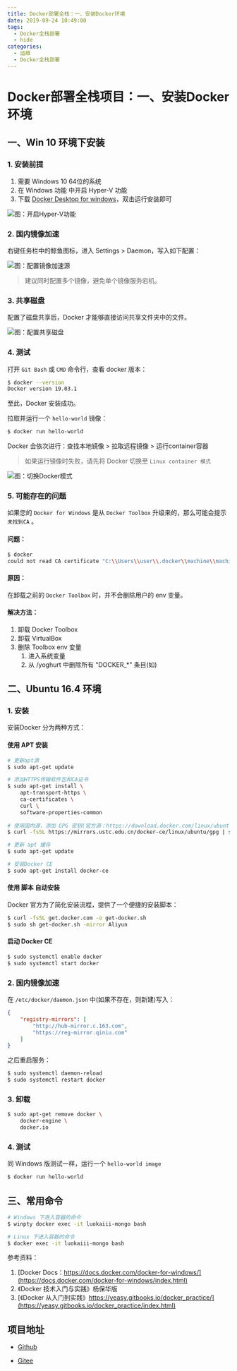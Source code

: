 ```yaml
---
title: Docker部署全栈：一、安装Docker环境
date: 2019-09-24 10:49:00
tags: 
  - Docker全栈部署
  - hide
categories:
  - 运维
  - Docker全栈部署
---
```


# Docker部署全栈项目：一、安装Docker 环境

## 一、Win 10 环境下安装

### 1. 安装前提

1. 需要 Windows 10 64位的系统
2. 在 Windows 功能 中开启 Hyper-V 功能
3. 下载 [Docker Desktop for windows](https://www.docker.com/products/docker-desktop)，双击运行安装即可

![图：开启Hyper-V功能](https://i.loli.net/2019/09/23/7LRW5fCIO316Z2v.png)

### 2. 国内镜像加速

右键任务栏中的鲸鱼图标，进入 Settings > Daemon，写入如下配置：

![图：配置镜像加速源](https://i.loli.net/2019/09/23/iX3yz6mGHOgK9Vn.png)

> 建议同时配置多个镜像，避免单个镜像服务宕机。

### 3. 共享磁盘

配置了磁盘共享后，Docker 才能够直接访问共享文件夹中的文件。

![图：配置共享磁盘](https://i.loli.net/2019/09/23/xyfsne7NE6pj2VZ.png)

### 4. 测试

打开 `Git Bash` 或 `CMD` 命令行，查看 docker 版本：

```sh
$ docker --version
Docker version 19.03.1
```

至此，Docker 安装成功。

拉取并运行一个 `hello-world` 镜像：

```sh
$ docker run hello-world
```

Docker 会依次进行：查找本地镜像 > 拉取远程镜像 > 运行container容器

> 如果运行镜像时失败，请先将 Docker 切换至 `Linux container 模式`

![图：切换Docker模式](https://i.loli.net/2019/09/23/TAfNrB3sb2O641W.png)

### 5. 可能存在的问题

如果您的 `Docker for Windows` 是从 `Docker Toolbox` 升级来的，那么可能会提示 `未找到CA` 。

#### 问题：

```sh
$ docker
could not read CA certificate "C:\\Users\\user\\.docker\\machine\\machines\\default\\ca.pem": open C:\Users\user\.docker\machine\machines\default\ca.pem: The system cannot find the path specified.
```

#### 原因：

在卸载之前的 `Docker Toolbox` 时，并不会删除用户的 env 变量。

#### 解决方法：

1. 卸载 Docker Toolbox
2. 卸载 VirtualBox
3. 删除 Toolbox env 变量
   1. 进入系统变量
   2. 从 /yoghurt 中删除所有 "DOCKER_*" 条目(如)

## 二、Ubuntu 16.4 环境

### 1. 安装

安装Docker 分为两种方式：

#### 使用 APT 安装

```sh
# 更新apt源
$ sudo apt-get update

# 添加HTTPS传输软件包和CA证书
$ sudo apt-get install \
	apt-transport-https \
	ca-certificates \
	curl \
	software-properties-common
	
# 使用国内源，添加 GPG 密钥(官方源：https://download.docker.com/linux/ubuntu/gpg)
$ curl -fsSL https://mirrors.ustc.edu.cn/docker-ce/linux/ubuntu/gpg | sudo apt-key add -

# 更新 apt 缓存
$ sudo apt-get update

# 安装Docker CE
$ sudo apt-get install docker-ce
```

#### 使用 脚本 自动安装

Docker 官方为了简化安装流程，提供了一个便捷的安装脚本：

```sh
$ curl -fsSL get.docker.com -o get-docker.sh
$ sudo sh get-docker.sh -mirror Aliyun
```

#### 启动 Docker CE

```sh
$ sudo systemctl enable docker
$ sudo systemctl start docker
```

### 2. 国内镜像加速

在 `/etc/docker/daemon.json` 中(如果不存在，则新建)写入：

```json
{
    "registry-mirrors": [
        "http://hub-mirror.c.163.com",
        "https://reg-mirror.qiniu.com"
    ]
}
```

之后重启服务：

```sh
$ sudo systemctl daemon-reload
$ sudo systemctl restart docker
```

### 3. 卸载

```sh
$ sudo apt-get remove docker \
	docker-engine \
	docker.io
```

### 4. 测试

同 Windows 版测试一样，运行一个 `hello-world image`

```sh
$ docker run hello-world
```

## 三、常用命令

```sh
# Windows 下进入容器的命令
$ winpty docker exec -it luokaiii-mongo bash

# Linux 下进入容器的命令
$ docker exec -it luokaiii-mongo bash
```

参考资料：

1. [Docker Docs：https://docs.docker.com/docker-for-windows/](https://docs.docker.com/docker-for-windows/index.html)
2. 《Docker 技术入门与实践》杨保华版
3. [《Docker 从入门到实践》https://yeasy.gitbooks.io/docker_practice/](https://yeasy.gitbooks.io/docker_practice/index.html)

## 项目地址

- [Github](https://github.com/luokaiii/luokaiii.docker-images)

- [Gitee](https://gitee.com/luokaiii/luokaiii.docker-images)